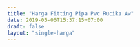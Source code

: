 ```yaml
---
title: "Harga Fitting Pipa Pvc Rucika Aw"
date: 2019-05-06T15:37:15+07:00
draft: false
layout: "single-harga"
---
```


